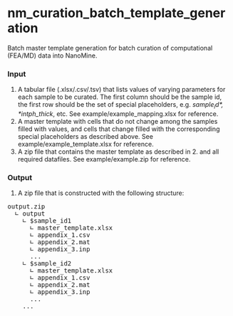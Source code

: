 # nm_curation_batch_template_generation
Batch master template generation for batch curation of computational (FEA/MD) data into NanoMine.

### Input
1. A tabular file (.xlsx/.csv/.tsv) that lists values of varying parameters for each sample to be curated. The first column should be the sample id, the first row should be the set of special placeholders, e.g. *$sample_id*, *$intph_thick*, etc. See example/example_mapping.xlsx for reference.
2. A master template with cells that do not change among the samples filled with values, and cells that change filled with the corresponding special placeholders as described above. See example/example_template.xlsx for reference.
3. A zip file that contains the master template as described in 2. and all required datafiles. See example/example.zip for reference.

### Output
1. A zip file that is constructed with the following structure:

<pre>output.zip
  ∟ output
    ∟ $sample_id1
      ∟ master_template.xlsx
      ∟ appendix_1.csv
      ∟ appendix_2.mat
      ∟ appendix_3.inp
      ...
    ∟ $sample_id2
      ∟ master_template.xlsx
      ∟ appendix_1.csv
      ∟ appendix_2.mat
      ∟ appendix_3.inp
      ...
    ... </pre>
